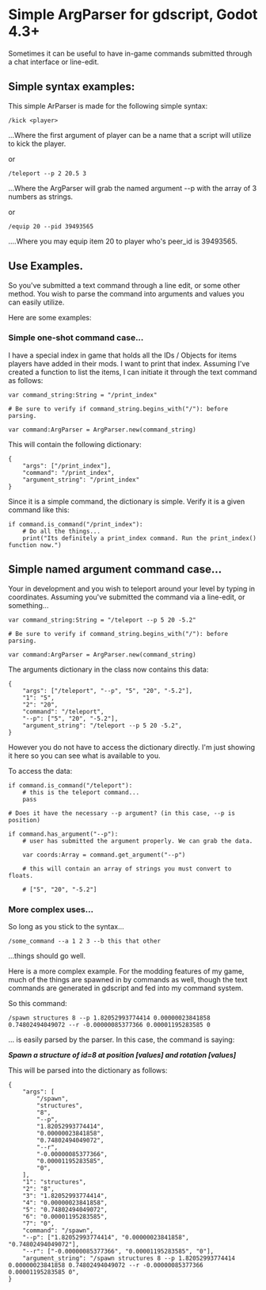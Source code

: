 # Simple ArgParser for gdscript, Godot 4.3+

Sometimes it can be useful to have in-game commands submitted through a chat 
interface or line-edit.

## Simple syntax examples:

This simple ArParser is made for the following simple syntax:

```
/kick <player>
```

...Where the first argument of player can be a name that a script will utilize
to kick the player.

or 

```
/teleport --p 2 20.5 3
```

...Where the ArgParser will grab the named argument --p with the array of 3 numbers
as strings.

or 

```
/equip 20 --pid 39493565
```

....Where you may equip item 20 to player who's peer_id is 39493565.

## Use Examples.

So you've submitted a text command through a line edit, or some other method. 
You wish to parse the command into arguments and values you can easily utilize.

Here are some examples:

### Simple one-shot command case...

I have a special index in game that holds all the IDs / Objects for items 
players have added in their mods. I want to print that index. Assuming I've 
created a function to list the items, I can initiate it through the text command 
as follows:

```
var command_string:String = "/print_index"

# Be sure to verify if command_string.begins_with("/"): before parsing.

var command:ArgParser = ArgParser.new(command_string)

```

This will contain the following dictionary:
	
```
{
	"args": ["/print_index"], 
	"command": "/print_index", 
	"argument_string": "/print_index"
}

```
Since it is a simple command, the dictionary is simple. 
Verify it is a given command like this:

```
if command.is_command("/print_index"):
	# Do all the things...
	print("Its definitely a print_index command. Run the print_index() function now.")
```

## Simple named argument command case...

Your in development and you wish to teleport around your level by typing in
coordinates. Assuming you've submitted the command via a line-edit, or something...

```
var command_string:String = "/teleport --p 5 20 -5.2"

# Be sure to verify if command_string.begins_with("/"): before parsing.

var command:ArgParser = ArgParser.new(command_string)

```

The arguments dictionary in the class now contains this data:
	
```
{
	"args": ["/teleport", "--p", "5", "20", "-5.2"],
	"1": "5",
	"2": "20",
	"command": "/teleport",
	"--p": ["5", "20", "-5.2"],
	"argument_string": "/teleport --p 5 20 -5.2",
}

```
However you do not have to access the dictionary directly. I'm just showing it 
here so you can see what is available to you.

To access the data:
	
```
if command.is_command("/teleport"):
	# this is the teleport command...
	pass

# Does it have the necessary --p argument? (in this case, --p is position)

if command.has_argument("--p"):
	# user has submitted the argument properly. We can grab the data.
	
	var coords:Array = command.get_argument("--p")
	
	# this will contain an array of strings you must convert to floats.
	
	# ["5", "20", "-5.2"]

```

### More complex uses...

So long as you stick to the syntax...

```
/some_command --a 1 2 3 --b this that other
```

...things should go well.

Here is a more complex example. For the modding features of my game, much of 
the things are spawned in by commands as well, though the text commands are 
generated in gdscript and fed into my command system.

So this command:
	
```
/spawn structures 8 --p 1.82052993774414 0.00000023841858 0.74802494049072 --r -0.00000085377366 0.00001195283585 0
```

... is easily parsed by the parser. In this case, the command is saying:

***Spawn a structure of id=8 at position [values] and rotation [values]***

This will be parsed into the dictionary as follows:
	
```
{
	"args": [
		"/spawn",
		"structures",
		"8",
		"--p",
		"1.82052993774414",
		"0.00000023841858",
		"0.74802494049072",
		"--r",
		"-0.00000085377366",
		"0.00001195283585",
		"0",
	],
	"1": "structures",
	"2": "8",
	"3": "1.82052993774414",
	"4": "0.00000023841858",
	"5": "0.74802494049072",
	"6": "0.00001195283585",
	"7": "0",
	"command": "/spawn",
	"--p": ["1.82052993774414", "0.00000023841858", "0.74802494049072"],
	"--r": ["-0.00000085377366", "0.00001195283585", "0"],
	"argument_string": "/spawn structures 8 --p 1.82052993774414 0.00000023841858 0.74802494049072 --r -0.00000085377366 0.00001195283585 0",
}

```
